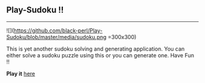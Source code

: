 Play-Sudoku !!
--------------
--------------

![](https://github.com/black-perl/Play-Sudoku/blob/master/media/sudoku.png =300x300)

This is yet another sudoku solving and generating application.
You can either solve a sudoku puzzle using this or you can generate one.
Have Fun !! 

**Play it** [here](https://black-perl.github.io/Play-Sudoku)
